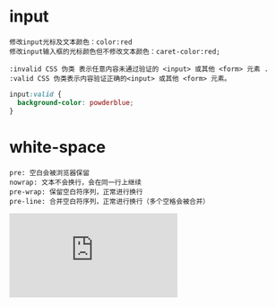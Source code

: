 
# input
	
	修改input光标及文本颜色：color:red
	修改input输入框的光标颜色但不修改文本颜色：caret-color:red;
	
	:invalid CSS 伪类 表示任意内容未通过验证的 <input> 或其他 <form> 元素 .
	:valid CSS 伪类表示内容验证正确的<input> 或其他 <form> 元素。
```css
input:valid {
  background-color: powderblue;
}
```
	
# white-space

    pre: 空白会被浏览器保留
    nowrap: 文本不会换行，会在同一行上继续
    pre-wrap: 保留空白符序列，正常进行换行
    pre-line: 合并空白符序列，正常进行换行（多个空格会被合并）
    
![pre-line和pre-wrap区别](https://www.cnblogs.com/qianlegeqian/p/3987235.html)